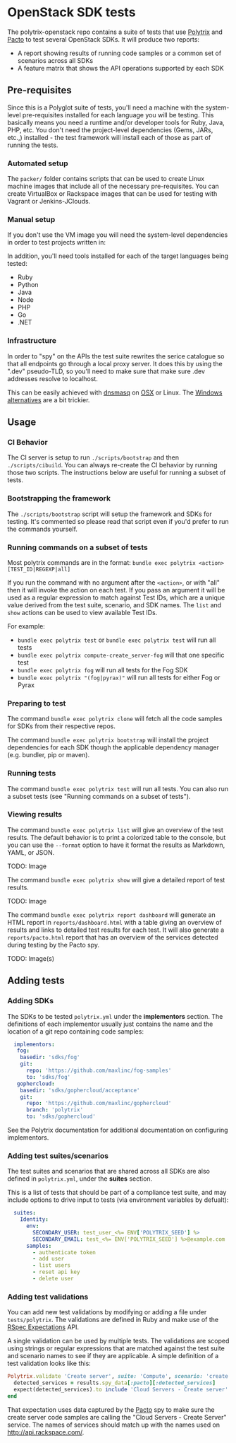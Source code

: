 # OpenStack SDK tests

The polytrix-openstack repo contains a suite of tests that use [Polytrix](https://github.com/rackerlabs/polytrix) and [Pacto](https://github.com/thoughtworks/pacto) to test several OpenStack SDKs. It will produce two reports:
- A report showing results of running code samples or a common set of scenarios across all SDKs
- A feature matrix that shows the API operations supported by each SDK

## Pre-requisites

Since this is a Polyglot suite of tests, you'll need a machine with the system-level pre-requisites installed for each language you will be testing. This basically means you need a runtime and/or developer tools for Ruby, Java, PHP, etc. You don't need the project-level dependencies (Gems, JARs, etc.,) installed - the test framework will install each of those as part of running the tests.

### Automated setup

The `packer/` folder contains scripts that can be used to create Linux machine images that include all of the necessary pre-requisites. You can create VirtualBox or Rackspace images that can be used for testing with Vagrant or Jenkins-JClouds.

### Manual setup

If you don't use the VM image you will need the system-level dependencies in order to test projects written in:

In addition, you'll need tools installed for each of the target languages being tested:
- Ruby
- Python
- Java
- Node
- PHP
- Go
- .NET

### Infrastructure

In order to "spy" on the APIs the test suite rewrites the serice catalogue so that all endpoints go through a local proxy server. It does this by using the ".dev" pseudo-TLD, so you'll need to make sure that make sure .dev addresses resolve to localhost.

This can be easily achieved with [dnsmasq](http://www.thekelleys.org.uk/dnsmasq/doc.html) on [OSX](http://passingcuriosity.com/2013/dnsmasq-dev-osx/) or Linux. The [Windows alternatives](http://serverfault.com/questions/539591/how-to-resolve-all-dev-domains-to-localhost-on-windows) are a bit trickier.

## Usage

### CI Behavior

The CI server is setup to run `./scripts/bootstrap` and then `./scripts/cibuild`. You can always re-create the CI behavior by running those two scripts. The instructions below are useful for running a subset of tests.

### Bootstrapping the framework

The `./scripts/bootstrap` script will setup the framework and SDKs for testing. It's commented so please read that script even if you'd prefer to run the commands yourself.

### Running commands on a subset of tests

Most polytrix commands are in the format:
`bundle exec polytrix <action> [TEST_ID|REGEXP|all]`

If you run the command with no argument after the `<action>`, or with "all" then it will invoke the action on each test. If you pass an argument it will be used as a regular expression to match against Test IDs, which are a unique value derived from the test suite, scenario, and SDK names. The `list` and `show` actions can be used to view available Test IDs.

For example:
  - `bundle exec polytrix test` or `bundle exec polytrix test` will run all tests
  - `bundle exec polytrix compute-create_server-fog` will that one specific test
  - `bundle exec polytrix fog` will run all tests for the Fog SDK
  - `bundle exec polytrix "(fog|pyrax)"` will run all tests for either Fog or Pyrax

### Preparing to test

The command `bundle exec polytrix clone` will fetch all the code samples for SDKs from their respective repos.

The command `bundle exec polytrix bootstrap` will install the project dependencies for each SDK though the applicable dependency manager (e.g. bundler, pip or maven).

### Running tests

The command `bundle exec polytrix test` will run all tests. You can also run a subset tests (see "Running commands on a subset of tests").

### Viewing results

The command `bundle exec polytrix list` will give an overview of the test results. The default behavior is to print a colorized table to the console, but you can use the `--format` option to have it format the results as Markdown, YAML, or JSON.

TODO: Image

The command `bundle exec polytrix show` will give a detailed report of test results.

TODO: Image

The command `bundle exec polytrix report dashboard` will generate an HTML report in `reports/dashboard.html` with a table giving an overview of results and links to detailed test results for each test. It will also generate a `reports/pacto.html` report that has an overview of the services detected during testing by the Pacto spy.

TODO: Image(s)

## Adding tests

### Adding SDKs

The SDKs to be tested `polytrix.yml` under the **implementors** section. The definitions of each implementor usually just contains the name and the location of a git repo containing code samples:

```yaml
  implementors:
   fog:
    basedir: 'sdks/fog'
    git:
      repo: 'https://github.com/maxlinc/fog-samples'
      to: 'sdks/fog'
   gophercloud:
    basedir: 'sdks/gophercloud/acceptance'
    git:
      repo: 'https://github.com/maxlinc/gophercloud'
      branch: 'polytrix'
      to: 'sdks/gophercloud'
```

See the Polytrix documentation for additional documentation on configuring implementors.

### Adding test suites/scenarios

The test suites and scenarios that are shared across all SDKs are also defined in `polytrix.yml`, under the **suites** section.

This is a list of tests that should be part of a compliance test suite, and may include options to drive input to tests (via environment variables by defualt):

```yaml
  suites:
    Identity:
      env:
        SECONDARY_USER: test_user_<%= ENV['POLYTRIX_SEED'] %>
        SECONDARY_EMAIL: test_<%= ENV['POLYTRIX_SEED'] %>@example.com
      samples:
        - authenticate token
        - add user
        - list users
        - reset api key
        - delete user
```

### Adding test validations

You can add new test validations by modifying or adding a file under `tests/polytrix`. The validations are defined in Ruby and make use of the [RSpec Expectations](https://relishapp.com/rspec/rspec-expectations/docs) API.

A single validation can be used by multiple tests. The validations are scoped using strings or regular expressions that are matched against the test suite and scenario names to see if they are applicable. A simple definition of a test validation looks like this:

```ruby
Polytrix.validate 'Create server', suite: 'Compute', scenario: 'create server' do |results|
  detected_services = results.spy_data[:pacto][:detected_services]
  expect(detected_services).to include 'Cloud Servers - Create server'
end
```

That expectation uses data captured by the [Pacto](https://github.com/thoughtworks/pacto) spy to make sure the create server code samples are calling the "Cloud Servers - Create Server" service. The names of services should match up with the names used on http://api.rackspace.com/.
